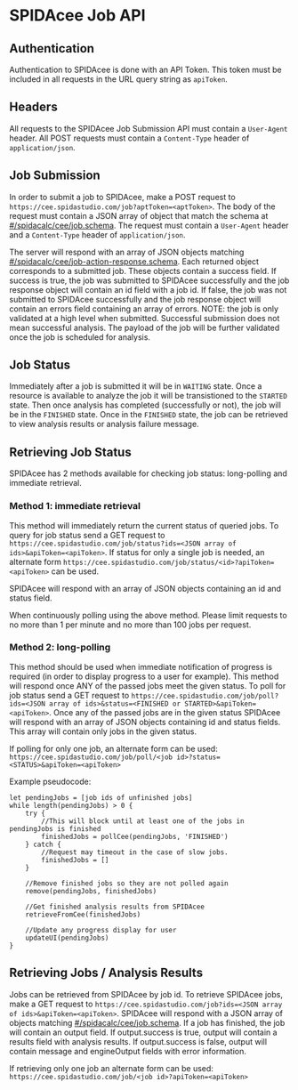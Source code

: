 # SPIDAcee Job API

## Authentication

Authentication to SPIDAcee is done with an API Token.  This token must be included in all requests in the URL query string as `apiToken`.

## Headers

All requests to the SPIDAcee Job Submission API must contain a `User-Agent` header.  All POST requests must contain a `Content-Type` header of `application/json`.

## Job Submission

In order to submit a job to SPIDAcee, make a POST request to `https://cee.spidastudio.com/job?aptToken=<aptToken>`.  The body of the request must contain a JSON array of object that match the schema at [#/spidacalc/cee/job.schema](https://github.com/spidasoftware/schema/blob/master/resources/schema/spidacalc/cee/job.schema).  The request must contain a `User-Agent` header and a `Content-Type` header of `application/json`.

The server will respond with an array of JSON objects matching [#/spidacalc/cee/job-action-response.schema](https://github.com/spidasoftware/schema/blob/master/resources/schema/spidacalc/cee/job-action-response.schema).  Each returned object corresponds to a submitted job.  These objects contain a success field.  If success is true, the job was submitted to SPIDAcee successfully and the job response object will contain an id field with a job id.  If false, the job was not submitted to SPIDAcee successfully and the job response object will contain an errors field containing an array of errors.  NOTE: the job is only validated at a high level when submitted.  Successful submission does not mean successful analysis.  The payload of the job will be further validated once the job is scheduled for analysis.

## Job Status

Immediately after a job is submitted it will be in `WAITING` state.  Once a resource is available to analyze the job it will be transistioned to the `STARTED` state.  Then once analysis has completed (successfully or not), the job will be in the `FINISHED` state.  Once in the `FINISHED` state, the job can be retrieved to view analysis results or analysis failure message.

## Retrieving Job Status

SPIDAcee has 2 methods available for checking job status: long-polling and immediate retrieval.  

### Method 1: immediate retrieval

This method will immediately return the current status of queried jobs.  To query for job status send a GET request to `https://cee.spidastudio.com/job/status?ids=<JSON array of ids>&apiToken=<apiToken>`.  If status for only a single job is needed, an alternate form `https://cee.spidastudio.com/job/status/<id>?apiToken=<apiToken>` can be used.

SPIDAcee will respond with an array of JSON objects containing an id and status field.

When continuously polling using the above method.  Please limit requests to no more than 1 per minute and no more than 100 jobs per request.

### Method 2: long-polling

This method should be used when immediate notification of progress is required (in order to display progress to a user for example).  This method will respond once ANY of the passed jobs meet the given status.  To poll for job status send a GET request to `https://cee.spidastudio.com/job/poll?ids=<JSON array of ids>&status=<FINISHED or STARTED>&apiToken=<apiToken>`.  Once any of the passed jobs are in the given status SPIDAcee will respond with an array of JSON objects containing id and status fields.  This array will contain only jobs in the given status.

If polling for only one job, an alternate form can be used: `https://cee.spidastudio.com/job/poll/<job id>?status=<STATUS>&apiToken=<apiToken>`

Example pseudocode:

```psuedocode
let pendingJobs = [job ids of unfinished jobs]
while length(pendingJobs) > 0 {
	try {
		//This will block until at least one of the jobs in pendingJobs is finished
		finishedJobs = pollCee(pendingJobs, 'FINISHED')
	} catch {
		//Request may timeout in the case of slow jobs.
		finishedJobs = []
	}

	//Remove finished jobs so they are not polled again
	remove(pendingJobs, finishedJobs)

	//Get finished analysis results from SPIDAcee
	retrieveFromCee(finishedJobs)

	//Update any progress display for user
	updateUI(pendingJobs)
}
```

## Retrieving Jobs / Analysis Results

Jobs can be retrieved from SPIDAcee by job id.  To retrieve SPIDAcee jobs, make a GET request to `https://cee.spidastudio.com/job?ids=<JSON array of ids>&apiToken=<apiToken>`.  SPIDAcee will respond with a JSON array of objects matching [#/spidacalc/cee/job.schema](https://github.com/spidasoftware/schema/blob/master/resources/schema/spidacalc/cee/job.schema).  If a job has finished, the job will contain an output field.  If output.success is true, output will contain a results field with analysis results.  If output.success is false, output will contain message and engineOutput fields with error information.

If retrieving only one job an alternate form can be used: `https://cee.spidastudio.com/job/<job id>?apiToken=<apiToken>`
 
